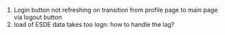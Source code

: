 1. Login button not refreshing on transition from profile page to main page via logout button
2. load of ESDE data takes too logn: how to handle the lag? 